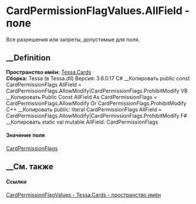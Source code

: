 # CardPermissionFlagValues.AllField - поле
Все разрешения или запреты, допустимые для поля.
## __Definition
 **Пространство имён:** [Tessa.Cards](N_Tessa_Cards.htm)  
 **Сборка:** Tessa (в Tessa.dll) Версия: 3.6.0.17
C# __Копировать
     public const CardPermissionFlags AllField = CardPermissionFlags.AllowModify|CardPermissionFlags.ProhibitModify
VB __Копировать
     Public Const AllField As CardPermissionFlags = CardPermissionFlags.AllowModify Or CardPermissionFlags.ProhibitModify
C++ __Копировать
     public:
    literal CardPermissionFlags AllField = CardPermissionFlags.AllowModify|CardPermissionFlags.ProhibitModify
F# __Копировать
     static val mutable AllField: CardPermissionFlags
#### Значение поля
[CardPermissionFlags](T_Tessa_Cards_CardPermissionFlags.htm)
##  __См. также
#### Ссылки
[CardPermissionFlagValues - ](T_Tessa_Cards_CardPermissionFlagValues.htm)
[Tessa.Cards - пространство имён](N_Tessa_Cards.htm)
